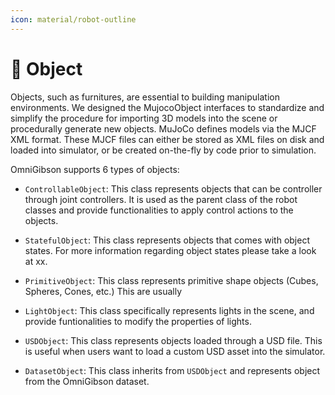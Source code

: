 ```yaml
---
icon: material/robot-outline
---
```


# 🤖 **Object**

Objects, such as furnitures, are essential to building manipulation environments. We designed the MujocoObject interfaces to standardize and simplify the procedure for importing 3D models into the scene or procedurally generate new objects. MuJoCo defines models via the MJCF XML format. These MJCF files can either be stored as XML files on disk and loaded into simulator, or be created on-the-fly by code prior to simulation. 

OmniGibson supports 6 types of objects:

- `ControllableObject`: This class represents objects that can be controller through joint controllers. It is used as the parent class of the robot classes and provide functionalities to apply control actions to the objects.

- `StatefulObject`: This class represents objects that comes with object states. For more information regarding object states please take a look at xx.

- `PrimitiveObject`: This class represents primitive shape objects (Cubes, Spheres, Cones, etc.) This are usually 

- `LightObject`: This class specifically represents lights in the scene, and provide funtionalities to modify the properties of lights.

- `USDObject`: This class represents objects loaded through a USD file. This is useful when users want to load a custom USD asset into the simulator.

- `DatasetObject`: This class inherits from `USDObject` and represents object from the OmniGibson dataset.

